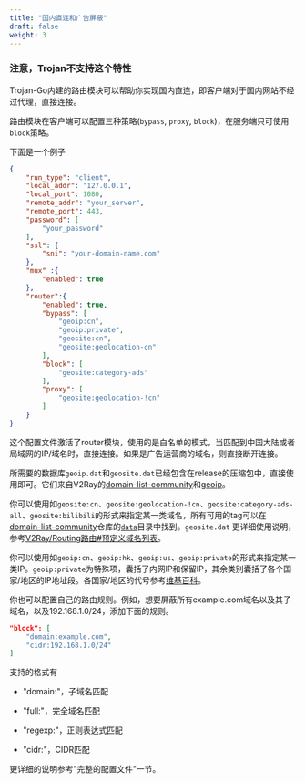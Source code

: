 ```yaml
---
title: "国内直连和广告屏蔽"
draft: false
weight: 3
---
```


### 注意，Trojan不支持这个特性

Trojan-Go内建的路由模块可以帮助你实现国内直连，即客户端对于国内网站不经过代理，直接连接。

路由模块在客户端可以配置三种策略(```bypass```, ```proxy```, ```block```)，在服务端只可使用```block```策略。

下面是一个例子

```json
{
    "run_type": "client",
    "local_addr": "127.0.0.1",
    "local_port": 1080,
    "remote_addr": "your_server",
    "remote_port": 443,
    "password": [
        "your_password"
    ],
    "ssl": {
        "sni": "your-domain-name.com"
    },
    "mux" :{
        "enabled": true
    },
    "router":{
        "enabled": true,
        "bypass": [
            "geoip:cn",
            "geoip:private",
            "geosite:cn",
            "geosite:geolocation-cn"
        ],
        "block": [
            "geosite:category-ads"
        ],
        "proxy": [
            "geosite:geolocation-!cn"
        ]
    }
}
```

这个配置文件激活了router模块，使用的是白名单的模式，当匹配到中国大陆或者局域网的IP/域名时，直接连接。如果是广告运营商的域名，则直接断开连接。

所需要的数据库```geoip.dat```和```geosite.dat```已经包含在release的压缩包中，直接使用即可。它们来自V2Ray的[domain-list-community](https://github.com/v2fly/domain-list-community)和[geoip](https://github.com/v2fly/geoip)。

你可以使用如```geosite:cn```、```geosite:geolocation-!cn```、```geosite:category-ads-all```、```geosite:bilibili```的形式来指定某一类域名，所有可用的tag可以在[domain-list-community](https://github.com/v2fly/domain-list-community)仓库的[```data```](https://github.com/v2fly/domain-list-community/tree/master/data)目录中找到。```geosite.dat``` 更详细使用说明，参考[V2Ray/Routing路由#预定义域名列表](https://www.v2fly.org/config/routing.html#预定义域名列表)。

你可以使用如```geoip:cn```、```geoip:hk```、```geoip:us```、```geoip:private```的形式来指定某一类IP。`geoip:private`为特殊项，囊括了内网IP和保留IP，其余类别囊括了各个国家/地区的IP地址段。各国家/地区的代号参考[维基百科](https://zh.wikipedia.org/wiki/%E5%9C%8B%E5%AE%B6%E5%9C%B0%E5%8D%80%E4%BB%A3%E7%A2%BC)。

你也可以配置自己的路由规则。例如，想要屏蔽所有example.com域名以及其子域名，以及192.168.1.0/24，添加下面的规则。

```json
"block": [
    "domain:example.com",
    "cidr:192.168.1.0/24"
]
```

支持的格式有

- "domain:"，子域名匹配

- "full:"，完全域名匹配

- "regexp:"，正则表达式匹配

- "cidr:"，CIDR匹配

更详细的说明参考"完整的配置文件"一节。
